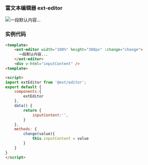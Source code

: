 ### 富文本编辑器 ext-editor
<ext-editor width="100%" height="300px" :change="change" actionIcon="actionIcon"><img class="emoji" src="http://www.17sucai.com/preview/776331/2017-12-25/easyEditor/emoji/27.gif" />一段默认内容...</ext-editor>
<p style="margin:20px"> </p>
<div class="typography" v-html="inputContent"></div>


### 实例代码
``` html
<template>
	<ext-editor width="100%" height="300px" :change="change">
	  一段默认内容...
	</ext-editor>
	<div v-html="inputContent" />
<template>

<script>
import extEditor from '@ext/editor';
export default {
	components:{
		extEditor
	},
    data() {
		return {
			inputContent:'',
		}
	},
	methods: {
		change(value){
			this.inputContent = value
		}
    }
}
</script>
```